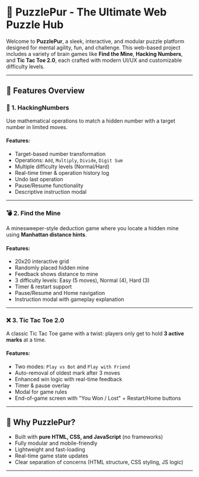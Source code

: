# 🧩 PuzzlePur - The Ultimate Web Puzzle Hub

Welcome to **PuzzlePur**, a sleek, interactive, and modular puzzle platform designed for mental agility, fun, and challenge. This web-based project includes a variety of brain games like **Find the Mine**, **Hacking Numbers**, and **Tic Tac Toe 2.0**, each crafted with modern UI/UX and customizable difficulty levels.

---

## 🌟 Features Overview

### 🎯 1. HackingNumbers
Use mathematical operations to match a hidden number with a target number in limited moves.

#### Features:
- Target-based number transformation
- Operations: `Add`, `Multiply`, `Divide`, `Digit Sum`
- Multiple difficulty levels (Normal/Hard)
- Real-time timer & operation history log
- Undo last operation
- Pause/Resume functionality
- Descriptive instruction modal

---

### 💣 2. Find the Mine
A minesweeper-style deduction game where you locate a hidden mine using **Manhattan distance hints**.

#### Features:
- 20x20 interactive grid
- Randomly placed hidden mine
- Feedback shows distance to mine
- 3 difficulty levels: Easy (5 moves), Normal (4), Hard (3)
- Timer & restart support
- Pause/Resume and Home navigation
- Instruction modal with gameplay explanation

---

### ❌ 3. Tic Tac Toe 2.0
A classic Tic Tac Toe game with a twist: players only get to hold **3 active marks** at a time.

#### Features:
- Two modes: `Play vs Bot` and `Play with Friend`
- Auto-removal of oldest mark after 3 moves
- Enhanced win logic with real-time feedback
- Timer & pause overlay
- Modal for game rules
- End-of-game screen with "You Won / Lost" + Restart/Home buttons

---

## 🧠 Why PuzzlePur?

- Built with **pure HTML, CSS, and JavaScript** (no frameworks)
- Fully modular and mobile-friendly
- Lightweight and fast-loading
- Real-time game state updates
- Clear separation of concerns (HTML structure, CSS styling, JS logic)

---

